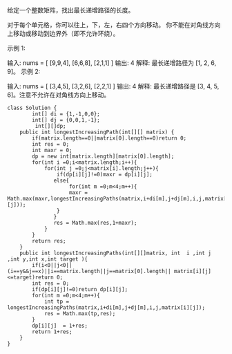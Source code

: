给定一个整数矩阵，找出最长递增路径的长度。

对于每个单元格，你可以往上，下，左，右四个方向移动。 你不能在对角线方向上移动或移动到边界外（即不允许环绕）。

示例 1:

输入: nums = 
[
  [9,9,4],
  [6,6,8],
  [2,1,1]
] 
输出: 4 
解释: 最长递增路径为 [1, 2, 6, 9]。
示例 2:

输入: nums = 
[
  [3,4,5],
  [3,2,6],
  [2,2,1]
] 
输出: 4 
解释: 最长递增路径是 [3, 4, 5, 6]。注意不允许在对角线方向上移动。

```
class Solution {
        int[] di = {1,-1,0,0};
        int[] dj = {0,0,1,-1}; 
         int[][]dp;
    public int longestIncreasingPath(int[][] matrix) {
        if(matrix.length==0||matrix[0].length==0)return 0;
        int res = 0;
        int maxr = 0;
        dp = new int[matrix.length][matrix[0].length];
        for(int i =0;i<matrix.length;i++){
            for(int j =0;j<matrix[i].length;j++){
                if(dp[i][j]!=0)maxr = dp[i][j];
               else{
                    for(int m =0;m<4;m++){
                    maxr = Math.max(maxr,longestIncreasingPaths(matrix,i+di[m],j+dj[m],i,j,matrix[i][j]));
                }
               }
               res = Math.max(res,1+maxr);
            }
        }
        return res;
    }
    public int longestIncreasingPaths(int[][]matrix, int  i ,int j ,int y,int x,int target ){
        if(i<0||j<0||(i==y&&j==x)||i==matrix.length||j==matrix[0].length|| matrix[i][j]<=target)return 0;
        int res = 0;
        if(dp[i][j]!=0)return dp[i][j];
        for(int m =0;m<4;m++){
            int tp = longestIncreasingPaths(matrix,i+di[m],j+dj[m],i,j,matrix[i][j]);
            res = Math.max(tp,res);
        }
        dp[i][j]  = 1+res;
        return 1+res;
    }
}
```